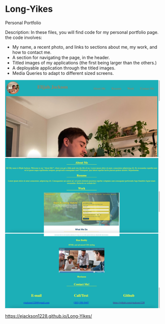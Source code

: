 # Long-Yikes
Personal Portfolio

Description: In these files, you will find code for my personal portfolio page. the code involves:

- My name, a recent photo, and links to sections about me, my work, and how to contact me.
- A section for navigating the page, in the header.
- Titled images of my applications (the first being larger than the others.)
- A deployable application through the titled images. 
- Media Queries to adapt to different sized screens. 
<html>
<img src="./assets/Images/Portfolio-Preview-1-3.jpg" alt="preview of application (1/3)"/>

<img src="./assets/Images/Portfolio-Preview-2-3.jpg" alt="preview of application (2/3)"/>

<img src="./assets/Images/Portfolio-preview-3-3.jpg" alt="preview of application (3/3)">
</html>



<a href="https://ejackson1228.github.io/Long-Yikes/">https://ejackson1228.github.io/Long-Yikes/</a>


